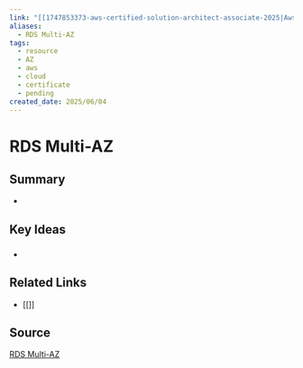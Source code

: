 ```yaml
---
link: "[[1747853373-aws-certified-solution-architect-associate-2025|Aws Certified Solution Architect Associate 2025]]"
aliases:
  - RDS Multi-AZ
tags:
  - resource
  - AZ
  - aws
  - cloud
  - certificate
  - pending
created_date: 2025/06/04
---
```

# RDS Multi-AZ
## Summary
- 
## Key Ideas
### 
- 
## Related Links
- [[]]
## Source
[RDS Multi-AZ](https://aws.amazon.com/rds/features/multi-az/?nc1=h_ls) 